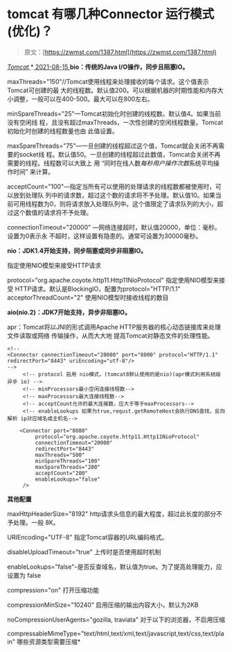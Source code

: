 <!--yml
category: 未分类
date: 0001-01-01 00:00:00
-->

# tomcat 有哪几种Connector 运行模式(优化)？

> 原文：[https://zwmst.com/1387.html](https://zwmst.com/1387.html)

   [ *Tomcat* ](https://zwmst.com/tomcat)*[ <time datetime="2021-08-15T11:16:05+08:00"> 2021-08-15 </time> ](https://zwmst.com/1387.html)  **bio：传统的Java I/O操作，同步且阻塞IO。**

maxThreads="150"//Tomcat使用线程来处理接收的每个请求。这个值表示Tomcat可创建的最 大的线程数。默认值200。可以根据机器的时期性能和内存大小调整，一般可以在400-500。最大可以在800左右。

minSpareThreads="25"—Tomcat初始化时创建的线程数。默认值4。如果当前没有空闲线 程，且没有超过maxThreads，一次性创建的空闲线程数量。Tomcat初始化时创建的线程数量也由 此值设置。

maxSpareThreads="75"—一旦创建的线程超过这个值，Tomcat就会关闭不再需要的socket线 程。默认值50。一旦创建的线程超过此数值，Tomcat会关闭不再需要的线程。线程数可以大致上 用 “同时在线人数*每秒用户操作次数*系统平均操作时间” 来计算。

acceptCount="100"—指定当所有可以使用的处理请求的线程数都被使用时，可以放到处理队 列中的请求数，超过这个数的请求将不予处理。默认值10。如果当前可用线程数为0，则将请求放入处理队列中。这个值限定了请求队列的大小，超过这个数值的请求将不予处理。

connectionTimeout="20000" —网络连接超时，默认值20000，单位：毫秒。设置为0表示永 不超时，这样设置有隐患的。通常可设置为30000毫秒。

**nio：JDK1.4开始支持，同步阻塞或同步非阻塞IO。**

指定使用NIO模型来接受HTTP请求

protocol="org.apache.coyote.http11.Http11NioProtocol" 指定使用NIO模型来接受 HTTP请求。默认是BlockingIO，配置为protocol="HTTP/1.1" acceptorThreadCount="2" 使用NIO模型时接收线程的数目

**aio(nio.2)：JDK7开始支持，异步非阻塞IO。**

apr：Tomcat将以JNI的形式调用Apache HTTP服务器的核心动态链接库来处理文件读取或网络 传输操作，从而大大地 提高Tomcat对静态文件的处理性能。

```
<!--
<Connector connectionTimeout="20000" port="8000" protocol="HTTP/1.1" redirectPort="8443" uriEncoding="utf-8"/>
-->
     <!-- protocol 启用 nio模式，(tomcat8默认使用的是nio)(apr模式利用系统级异步 io) -->
     <!-- minProcessors最小空闲连接线程数-->
     <!-- maxProcessors最大连接线程数-->
     <!-- acceptCount允许的最大连接数，应大于等于maxProcessors-->
     <!-- enableLookups 如果为true,requst.getRemoteHost会执行DNS查找，反向解析 ip对应域名或主机名-->

    <Connector port="8080"
         protocol="org.apache.coyote.http11.Http11NioProtocol"
         connectionTimeout="20000"
         redirectPort="8443"
         maxThreads="500"
         minSpareThreads="100"
         maxSpareThreads="200"
         acceptCount="200"
         enableLookups="false"
     />
```

**其他配置**

maxHttpHeaderSize="8192" http请求头信息的最大程度，超过此长度的部分不予处理。一般 8K。

URIEncoding="UTF-8" 指定Tomcat容器的URL编码格式。

disableUploadTimeout="true" 上传时是否使用超时机制

enableLookups="false"–是否反查域名，默认值为true。为了提高处理能力，应设置为 false

compression="on" 打开压缩功能

compressionMinSize="10240" 启用压缩的输出内容大小，默认为2KB

noCompressionUserAgents="gozilla, traviata" 对于以下的浏览器，不启用压缩

compressableMimeType="text/html,text/xml,text/javascript,text/css,text/plain" 哪些资源类型需要压缩*